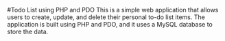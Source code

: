 #Todo List using PHP and PDO
This is a simple web application that allows users to create, update, and delete their personal to-do list items. The application is built using PHP and PDO, and it uses a MySQL database to store the data.
